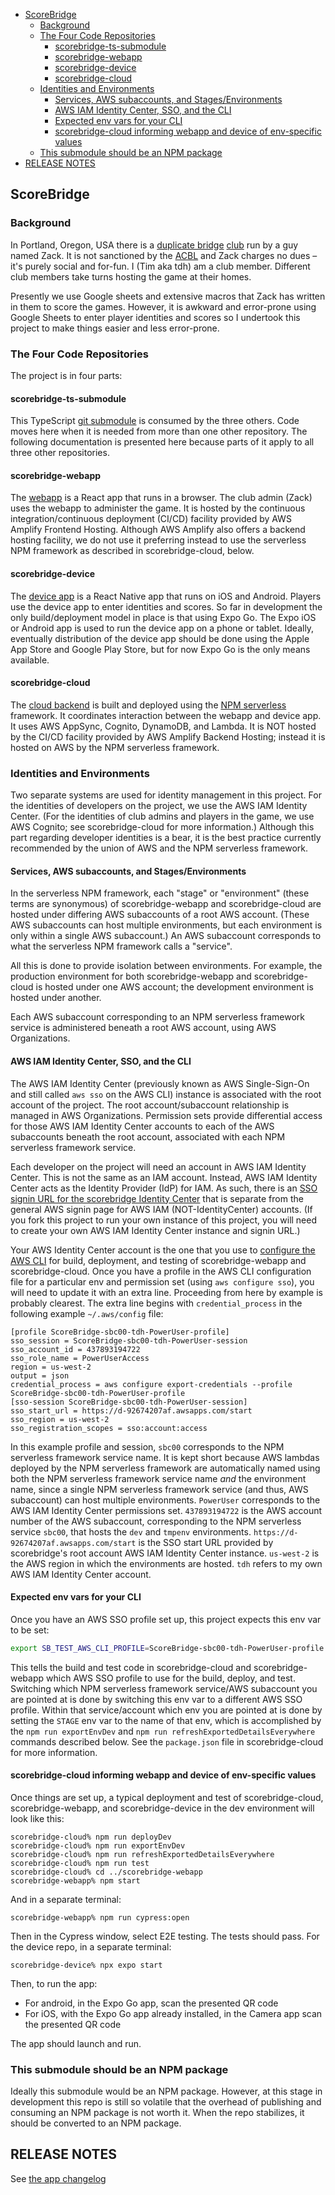 <!-- TOC start (generated with https://github.com/derlin/bitdowntoc) -->

- [ScoreBridge](#scorebridge)
   * [Background](#background)
   * [The Four Code Repositories](#the-four-code-repositories)
      + [scorebridge-ts-submodule](#scorebridge-ts-submodule)
      + [scorebridge-webapp](#scorebridge-webapp)
      + [scorebridge-device](#scorebridge-device)
      + [scorebridge-cloud](#scorebridge-cloud)
   * [Identities and Environments](#identities-and-environments)
      + [Services, AWS subaccounts, and Stages/Environments](#services-aws-subaccounts-and-stagesenvironments)
      + [AWS IAM Identity Center, SSO, and the CLI](#aws-iam-identity-center-sso-and-the-cli)
      + [Expected env vars for your CLI](#expected-env-vars-for-your-cli)
      + [scorebridge-cloud informing webapp and device of env-specific values](#scorebridge-cloud-informing-webapp-and-device-of-env-specific-values)
   * [This submodule should be an NPM package](#this-submodule-should-be-an-npm-package)
- [RELEASE NOTES](#release-notes)

<!-- TOC end -->

<!-- TOC --><a name="scorebridge"></a>
## ScoreBridge

<!-- TOC --><a name="background"></a>
### Background

In Portland, Oregon, USA there is a [duplicate bridge](https://en.wikipedia.org/wiki/Duplicate_bridge) [club](https://www.facebook.com/groups/394839073989383) run by a guy named Zack. It is not sanctioned by the [ACBL](https://acbl.org/) and Zack charges no dues – it's purely social and for-fun. I (Tim aka tdh) am a club member. Different club members take turns hosting the game at their homes.

Presently we use Google sheets and extensive macros that Zack has written in them to score the games. However, it is awkward and error-prone using Google Sheets to enter player identities and scores so I undertook this project to make things easier and less error-prone.

<!-- TOC --><a name="the-four-code-repositories"></a>
### The Four Code Repositories

The project is in four parts:

<!-- TOC --><a name="scorebridge-ts-submodule"></a>
#### scorebridge-ts-submodule

This TypeScript [git submodule](https://git-scm.com/book/en/v2/Git-Tools-Submodules) is consumed by the three others. Code moves here when it is needed from more than one other repository. The following documentation is presented here because parts of it apply to all three other repositories.

<!-- TOC --><a name="scorebridge-webapp"></a>
#### scorebridge-webapp

The [webapp](https://github.com/timheilman/scorebridge-webapp) is a React app that runs in a browser. The club admin (Zack) uses the webapp to administer the game. It is hosted by the continuous integration/continuous deployment (CI/CD) facility provided by AWS Amplify Frontend Hosting. Although AWS Amplify also offers a backend hosting facility, we do not use it preferring instead to use the serverless NPM framework as described in scorebridge-cloud, below.

<!-- TOC --><a name="scorebridge-device"></a>
#### scorebridge-device

The [device app](https://github.com/timheilman/scorebridge-device) is a React Native app that runs on iOS and Android. Players use the device app to enter identities and scores. So far in development the only build/deployment model in place is that using Expo Go. The Expo iOS or Android app is used to run the device app on a phone or tablet. Ideally, eventually distribution of the device app should be done using the Apple App Store and Google Play Store, but for now Expo Go is the only means available.

<!-- TOC --><a name="scorebridge-cloud"></a>
#### scorebridge-cloud

The [cloud backend](https://github.com/timheilman/scorebridge-cloud) is built and deployed using the [NPM serverless](https://www.NPMjs.com/package/serverless) framework. It coordinates interaction between the webapp and device app. It uses AWS AppSync, Cognito, DynamoDB, and Lambda. It is NOT hosted by the CI/CD facility provided by AWS Amplify Backend Hosting; instead it is hosted on AWS by the NPM serverless framework.

<!-- TOC --><a name="identities-and-environments"></a>
### Identities and Environments

Two separate systems are used for identity management in this project. For the identities of developers on the project, we use the AWS IAM Identity Center. (For the identities of club admins and players in the game, we use AWS Cognito; see scorebridge-cloud for more information.) Although this part regarding developer identities is a bear, it is the best practice currently recommended by the union of AWS and the NPM serverless framework.

<!-- TOC --><a name="services-aws-subaccounts-and-stagesenvironments"></a>
#### Services, AWS subaccounts, and Stages/Environments

In the serverless NPM framework, each "stage" or "environment" (these terms are synonymous) of scorebridge-webapp and scorebridge-cloud are hosted under differing AWS subaccounts of a root AWS account. (These AWS subaccounts can host multiple environments, but each environment is only within a single AWS subaccount.) An AWS subaccount corresponds to what the serverless NPM framework calls a "service".

All this is done to provide isolation between environments. For example, the production environment for both scorebridge-webapp and scorebridge-cloud is hosted under one AWS account; the development environment is hosted under another.

Each AWS subaccount corresponding to an NPM serverless framework service is administered beneath a root AWS account, using AWS Organizations.

<!-- TOC --><a name="aws-iam-identity-center-sso-and-the-cli"></a>
#### AWS IAM Identity Center, SSO, and the CLI

The AWS IAM Identity Center (previously known as AWS Single-Sign-On and still called `aws sso` on the AWS CLI) instance is associated with the root account of the project. The root account/subaccount relationship is managed in AWS Organizations. Permission sets provide differential access for those AWS IAM Identity Center accounts to each of the AWS subaccounts beneath the root account, associated with each NPM serverless framework service.

Each developer on the project will need an account in AWS IAM Identity Center. This is not the same as an IAM account. Instead, AWS IAM Identity Center acts as the Identity Provider (IdP) for IAM. As such, there is an [SSO signin URL for the scorebridge Identity Center](https://d-92674207af.awsapps.com/start) that is separate from the general AWS signin page for AWS IAM (NOT-IdentityCenter) accounts. (If you fork this project to run your own instance of this project, you will need to create your own AWS IAM Identity Center instance and signin URL.)

Your AWS Identity Center account is the one that you use to [configure the AWS CLI](https://docs.aws.amazon.com/cli/latest/userguide/cli-chap-configure.html) for build, deployment, and testing of scorebridge-webapp and scorebridge-cloud. Once you have a profile in the AWS CLI configuration file for a particular env and permission set (using `aws configure sso`), you will need to update it with an extra line. Proceeding from here by example is probably clearest. The extra line begins with `credential_process` in the following example `~/.aws/config` file:

```
[profile ScoreBridge-sbc00-tdh-PowerUser-profile]
sso_session = ScoreBridge-sbc00-tdh-PowerUser-session
sso_account_id = 437893194722
sso_role_name = PowerUserAccess
region = us-west-2
output = json
credential_process = aws configure export-credentials --profile ScoreBridge-sbc00-tdh-PowerUser-profile
[sso-session ScoreBridge-sbc00-tdh-PowerUser-session]
sso_start_url = https://d-92674207af.awsapps.com/start
sso_region = us-west-2
sso_registration_scopes = sso:account:access
```

In this example profile and session, `sbc00` corresponds to the NPM serverless framework service name. It is kept short because AWS lambdas deployed by the NPM serverless framework are automatically named using both the NPM serverless framework service name _and_ the environment name, since a single NPM serverless framework service (and thus, AWS subaccount) can host multiple environments. `PowerUser` corresponds to the AWS IAM Identity Center permissions set. `437893194722` is the AWS account number of the AWS subaccount, corresponding to the NPM serverless service `sbc00`, that hosts the `dev` and `tmpenv` environments. `https://d-92674207af.awsapps.com/start` is the SSO start URL provided by scorebridge's root account AWS IAM Identity Center instance. `us-west-2` is the AWS region in which the environments are hosted. `tdh` refers to my own AWS IAM Identity Center account.

<!-- TOC --><a name="expected-env-vars-for-your-cli"></a>
#### Expected env vars for your CLI

Once you have an AWS SSO profile set up, this project expects this env var to be set:

```zsh
export SB_TEST_AWS_CLI_PROFILE=ScoreBridge-sbc00-tdh-PowerUser-profile
```

This tells the build and test code in scorebridge-cloud and scorebridge-webapp which AWS SSO profile to use for the build, deploy, and test. Switching which NPM serverless framework service/AWS subaccount you are pointed at is done by switching this env var to a different AWS SSO profile. Within that service/account which env you are pointed at is done by setting the `STAGE` env var to the name of that env, which is accomplished by the `npm run exportEnvDev` and `npm run refreshExportedDetailsEverywhere` commands described below. See the `package.json` file in scorebridge-cloud for more information.

<!-- TOC --><a name="scorebridge-cloud-informing-webapp-and-device-of-env-specific-values"></a>
#### scorebridge-cloud informing webapp and device of env-specific values

Once things are set up, a typical deployment and test of scorebridge-cloud, scorebridge-webapp, and scorebridge-device in the dev environment will look like this:

```
scorebridge-cloud% npm run deployDev
scorebridge-cloud% npm run exportEnvDev
scorebridge-cloud% npm run refreshExportedDetailsEverywhere
scorebridge-cloud% npm run test
scorebridge-cloud% cd ../scorebridge-webapp
scorebridge-webapp% npm start
```

And in a separate terminal:

```
scorebridge-webapp% npm run cypress:open
```

Then in the Cypress window, select E2E testing. The tests should pass. For the device repo, in a separate terminal:

```
scorebridge-device% npx expo start
```

Then, to run the app:

- For android, in the Expo Go app, scan the presented QR code
- For iOS, with the Expo Go app already installed, in the Camera app scan the presented QR code

The app should launch and run.

<!-- TOC --><a name="this-submodule-should-be-an-npm-package"></a>
### This submodule should be an NPM package

Ideally this submodule would be an NPM package. However, at this stage in development this repo is still so volatile that the overhead of publishing and consuming an NPM package is not worth it. When the repo stabilizes, it should be converted to an NPM package.

<!-- TOC --><a name="release-notes"></a>
## RELEASE NOTES

See [the app changelog](./CHANGELOG_device.md)

